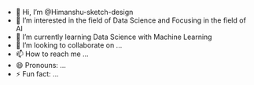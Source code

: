 - 👋 Hi, I’m @Himanshu-sketch-design
- 👀 I’m interested in the field of Data Science and Focusing in the field of AI
- 🌱 I’m currently learning Data Science with Machine Learning
- 💞️ I’m looking to collaborate on ...
- 📫 How to reach me ...
- 😄 Pronouns: ...
- ⚡ Fun fact: ...

<!---
Himanshu-sketch-design/Himanshu-sketch-design is a ✨ special ✨ repository because its `README.md` (this file) appears on your GitHub profile.
You can click the Preview link to take a look at your changes.
--->
